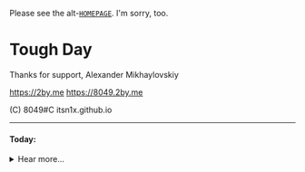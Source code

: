 Please see the alt-[`HOMEPAGE`](/homepage). I'm sorry, too.

# Tough Day
Thanks for support, Alexander Mikhaylovskiy

<https://2by.me>
<https://8049.2by.me>

(C) 8049#C
itsn1x.github.io

---

#### Today:
<details><summary>Hear more...</summary><blockquote class="twitter-tweet"><p lang="en" dir="ltr">Dear <a href="https://twitter.com/TryGhost?ref_src=twsrc%5Etfw">@TryGhost</a> <br><br>Are you dead or am <a href="https://twitter.com/search?q=%24i&amp;src=ctag&amp;ref_src=twsrc%5Etfw">$i</a> dead?<a href="https://t.co/sjOcQUyRWO">https://t.co/sjOcQUyRWO</a> :( <br>Bring a paramedic please I&#39;m dropping pulse!<a href="https://twitter.com/hashtag/day8049?src=hash&amp;ref_src=twsrc%5Etfw">#day8049</a> <a href="https://t.co/YkTsNCkBPg">pic.twitter.com/YkTsNCkBPg</a></p>&mdash; HELP me! @tryGHOST | Thanks, @NAMECHEAP (@itsN1X) <a href="https://twitter.com/itsN1X/status/1048154539742846977?ref_src=twsrc%5Etfw">October 5, 2018</a></blockquote> <script async src="https://platform.twitter.com/widgets.js" charset="utf-8"></script>

So, for the interims, check out the 'old(new?) homepage.
# [`HOME`](/home)
###### %%% Sadly coded by Luser, N1X - Day#8049. %%%
#### Later, Today:
<blockquote class="twitter-tweet"><p lang="en" dir="ltr">Meanwhile, out of no random where, we got <a href="https://twitter.com/hashtag/Trending?src=hash&amp;ref_src=twsrc%5Etfw">#Trending</a> on <a href="https://twitter.com/hashtag/Git?src=hash&amp;ref_src=twsrc%5Etfw">#Git</a> ~.`<br><br>[<a href="https://twitter.com/hashtag/Day8049?src=hash&amp;ref_src=twsrc%5Etfw">#Day8049</a>] (gith broke, later) <a href="https://t.co/hmBk4BPCsx">pic.twitter.com/hmBk4BPCsx</a></p>&mdash; HELP me! @tryGHOST | Thanks, @NAMECHEAP (@itsN1X) <a href="https://twitter.com/itsN1X/status/1048182867983925248?ref_src=twsrc%5Etfw">October 5, 2018</a></blockquote> <script async src="https://platform.twitter.com/widgets.js" charset="utf-8"></script></details>
